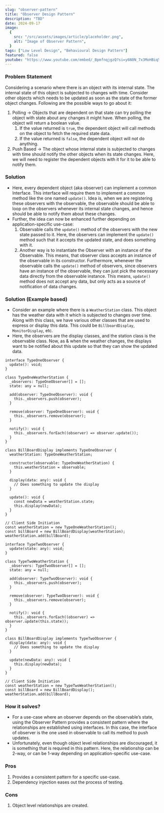 ```yaml
---
slug: "observer-pattern"
title: "Observer Design Pattern"
description: "TBD"
date: 2024-09-17
image:
  {
    src: "/src/assets/images/article/placeholder.png",
    alt: "Image of Observer Pattern",
  }
tags: ["Low Level Design", "Behavioural Design Pattern"]
featured: false
youtube: "https://www.youtube.com/embed/_BpmfnqjgzQ?si=y6N0N_7x3MoHBiq5"
---
```


### Problem Statement

Considering a scenario where there is an object with its internal state. The internal state of this object is subjected to changes with time. Consider other objects which needs to be updated as soon as the state of the former object changes. Following are the possible ways to go about it:

1. Polling → Objects that are dependent on that state can try polling the object with state about any changes it might have. When polling, the object will return a boolean value.
   1. If the value returned is `true`, the dependent object will call methods on the object to fetch the required state data.
   2. If the value returned is `false`, the dependent object will not do anything.
2. Push Based → The object whose internal state is subjected to changes with time should notify the other objects when its state changes. Here, we will need to register the dependent objects with it for it to be able to notify them.

### Solution

- Here, every dependent object (aka observer) can implement a common Interface. This interface will require them to implement a common method like the one named `update()`. Idea is, when we are registering these observers with the observable, the observable should be able to loop on the observers whenever its internal state changes, and hence should be able to notify them about these changes.
- Further, the idea can now be enhanced further depending on application-specific use-case:
  1.  Observable calls the `update()` method of the observers with the new state passed to it. Here, the observers can implement the `update()` method such that it accepts the updated state, and does something with it.
  2.  Another way is to instantiate the Observer with an instance of the Observable. This means, that observer class accepts an instance of the observable in its constructor. Furthermore, whenever the observable calls the `update()` method of observers, since observers have an instance of the observable, they can just pick the necessary data directly from the observable instance. This means, `update()` method does not accept any data, but only acts as a source of notification of data changes.

### Solution (Example based)

- Consider an example where there is a `WeatherStation` class. This object has the weather data with it which is subjected to changes over time. Along with this class, we have various other classes that are used to express or display this data. This could be `BillboardDisplay`, `MonitorDisplay`, etc.
- Here, the observers are the display classes, and the station class is the observable class. Now, as & when the weather changes, the displays want to be notified about this update so that they can show the updated data.

```tsx
interface TypeOneObserver {
  update(): void;
}

class TypeOneWeatherStation {
  _observers: TypeOneObserver[] = [];
  state: any = null;

  add(observer: TypeOneObserver): void {
    this._observers.push(observer);
  }

  remove(observer: TypeOneObserver): void {
    this._observers.remove(observer);
  }

  notify(): void {
    this._observers.forEach((observer) => observer.update());
  }
}

class BillBoardDisplay implements TypeOneObserver {
  weatherStation: TypeOneWeatherStation;

  constructor(observable: TypeOneWeatherStation) {
    this.weatherStation = observable;
  }

  display(data: any): void {
    // Does something to update the display
  }

  update(): void {
    const newData = weatherStation.state;
    this.display(newData);
  }
}

// Client Side Initiation
const weatherStation = new TypeOneWeatherStation();
const billBoard = new BillBoardDisplay(weatherStation);
weatherStation.add(billBoard);
```

```tsx
interface TypeTwoObserver {
  update(state: any): void;
}

class TypeTwoWeatherStation {
  _observers: TypeTwoObserver[] = [];
  state: any = null;

  add(observer: TypeTwoObserver): void {
    this._observers.push(observer);
  }

  remove(observer: TypeTwoObserver): void {
    this._observers.remove(observer);
  }

  notify(): void {
    this._observers.forEach((observer) => observer.update(this.state));
  }
}

class BillBoardDisplay implements TypeTwoObserver {
  display(data: any): void {
    // Does something to update the display
  }

  update(newData: any): void {
    this.display(newData);
  }
}

// Client Side Initiation
const weatherStation = new TypeTwoWeatherStation();
const billBoard = new BillBoardDisplay();
weatherStation.add(billBoard);
```

### How it solves?

- For a use-case where an observer depends on the observable’s state, using the Observer Pattern provides a consistent pattern where the relationships are established using interfaces. In this case, the interface of observer is the one used in observable to call its method to push updates.
- Unfortunately, even though object level relationships are discouraged, it is something that is required in this pattern. Here, the relationship can be 2-way, or can be 1-way depending on application-specific use-case.

### Pros

1. Provides a consistent pattern for a specific use-case.
2. Dependency injection eases out the process of testing.

### Cons

1. Object level relationships are created.
